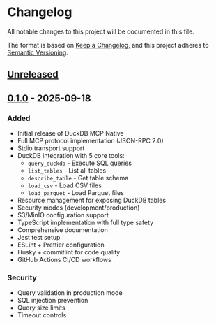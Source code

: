 # Changelog

All notable changes to this project will be documented in this file.

The format is based on [Keep a Changelog](https://keepachangelog.com/en/1.0.0/),
and this project adheres to [Semantic Versioning](https://semver.org/spec/v2.0.0.html).

## [Unreleased]

## [0.1.0] - 2025-09-18

### Added

- Initial release of DuckDB MCP Native
- Full MCP protocol implementation (JSON-RPC 2.0)
- Stdio transport support
- DuckDB integration with 5 core tools:
  - `query_duckdb` - Execute SQL queries
  - `list_tables` - List all tables
  - `describe_table` - Get table schema
  - `load_csv` - Load CSV files
  - `load_parquet` - Load Parquet files
- Resource management for exposing DuckDB tables
- Security modes (development/production)
- S3/MinIO configuration support
- TypeScript implementation with full type safety
- Comprehensive documentation
- Jest test setup
- ESLint + Prettier configuration
- Husky + commitlint for code quality
- GitHub Actions CI/CD workflows

### Security

- Query validation in production mode
- SQL injection prevention
- Query size limits
- Timeout controls

[Unreleased]: https://github.com/deposium/duckdb-mcp-native/compare/v0.1.0...HEAD
[0.1.0]: https://github.com/deposium/duckdb-mcp-native/releases/tag/v0.1.0
